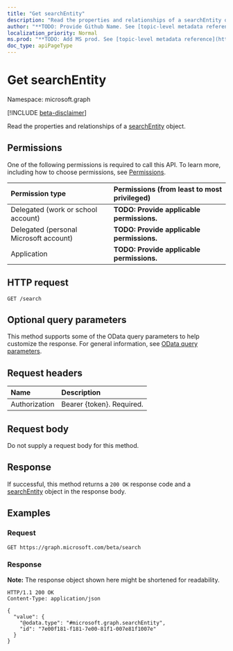 ```yaml
---
title: "Get searchEntity"
description: "Read the properties and relationships of a searchEntity object."
author: "**TODO: Provide Github Name. See [topic-level metadata reference](https://msgo.azurewebsites.net/add/document/guidelines/metadata.html#topic-level-metadata)**"
localization_priority: Normal
ms.prod: "**TODO: Add MS prod. See [topic-level metadata reference](https://msgo.azurewebsites.net/add/document/guidelines/metadata.html#topic-level-metadata)**"
doc_type: apiPageType
---
```


# Get searchEntity
Namespace: microsoft.graph

[!INCLUDE [beta-disclaimer](../../includes/beta-disclaimer.md)]

Read the properties and relationships of a [searchEntity](../resources/searchentity.md) object.

## Permissions
One of the following permissions is required to call this API. To learn more, including how to choose permissions, see [Permissions](/graph/permissions-reference).

|Permission type|Permissions (from least to most privileged)|
|:---|:---|
|Delegated (work or school account)|**TODO: Provide applicable permissions.**|
|Delegated (personal Microsoft account)|**TODO: Provide applicable permissions.**|
|Application|**TODO: Provide applicable permissions.**|

## HTTP request

<!-- {
  "blockType": "ignored"
}
-->
``` http
GET /search
```

## Optional query parameters
This method supports some of the OData query parameters to help customize the response. For general information, see [OData query parameters](/graph/query-parameters).

## Request headers
|Name|Description|
|:---|:---|
|Authorization|Bearer {token}. Required.|

## Request body
Do not supply a request body for this method.

## Response

If successful, this method returns a `200 OK` response code and a [searchEntity](../resources/searchentity.md) object in the response body.

## Examples

### Request
<!-- {
  "blockType": "request",
  "name": "get_searchentity"
}
-->
``` http
GET https://graph.microsoft.com/beta/search
```


### Response
**Note:** The response object shown here might be shortened for readability.
<!-- {
  "blockType": "response",
  "truncated": true,
  "@odata.type": "microsoft.graph.searchEntity"
}
-->
``` http
HTTP/1.1 200 OK
Content-Type: application/json

{
  "value": {
    "@odata.type": "#microsoft.graph.searchEntity",
    "id": "7e00f181-f181-7e00-81f1-007e81f1007e"
  }
}
```

